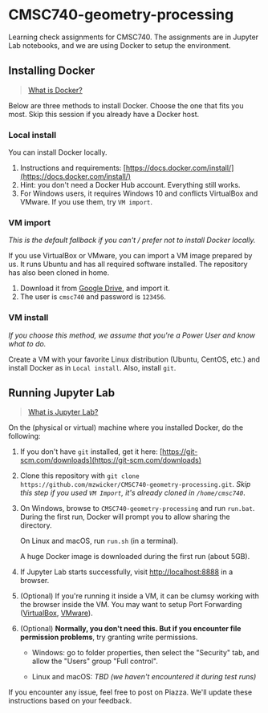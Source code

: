# CMSC740-geometry-processing

Learning check assignments for CMSC740. The assignments are in Jupyter Lab notebooks, and we are using Docker to setup the environment.

## Installing Docker

> [What is Docker?](https://docs.docker.com/engine/docker-overview/)

Below are three methods to install Docker. Choose the one that fits you most. Skip this session if you already have a Docker host.

### Local install

You can install Docker locally.

1. Instructions and requirements: [https://docs.docker.com/install/](https://docs.docker.com/install/)
1. Hint: you don't need a Docker Hub account. Everything still works.
1. For Windows users, it requires Windows 10 and conflicts VirtualBox and VMware. If you use them, try `VM import`.

### VM import

*This is the default fallback if you can't / prefer not to install Docker locally.*

If you use VirtualBox or VMware, you can import a VM image prepared by us. It runs Ubuntu and has all required software installed. The repository has also been cloned in home.

1. Download it from [Google Drive](https://drive.google.com/drive/folders/1dAcHpDSO-98rq-VHXz7sfJqcfbrBLkM3?usp=sharing), and import it.
1. The user is `cmsc740` and password is `123456`.

### VM install

*If you choose this method, we assume that you're a Power User and know what to do.*

Create a VM with your favorite Linux distribution (Ubuntu, CentOS, etc.) and install Docker as in `Local install`. Also, install `git`.

## Running Jupyter Lab

> [What is Jupyter Lab?](https://jupyterlab.readthedocs.io/en/stable/)

On the (physical or virtual) machine where you installed Docker, do the following:

1. If you don't have `git` installed, get it here: [https://git-scm.com/downloads](https://git-scm.com/downloads)
1. Clone this repository with `git clone https://github.com/mzwicker/CMSC740-geometry-processing.git`. *Skip this step if you used `VM Import`, it's already cloned in `/home/cmsc740`*.
1. On Windows, browse to `CMSC740-geometry-processing` and run `run.bat`. During the first run, Docker will prompt you to allow sharing the directory.

   On Linux and macOS, run `run.sh` (in a terminal).

   A huge Docker image is downloaded during the first run (about 5GB).
1. If Jupyter Lab starts successfully, visit [http://localhost:8888](http://localhost:8888) in a browser. 
1. (Optional) If you're running it inside a VM, it can be clumsy working with the browser inside the VM. You may want to setup Port Forwarding ([VirtualBox](https://www.virtualbox.org/manual/ch06.html#natforward), [VMware](https://docs.vmware.com/en/VMware-Workstation-Pro/15.0/com.vmware.ws.using.doc/GUID-E146C894-664C-479A-9E19-484400614BED.html)).
1. (Optional)  **Normally, you don't need this. But if you encounter file permission problems**, try granting write permissions.
    - Windows: go to folder properties, then select the "Security" tab, and allow the "Users" group "Full control".

    - Linux and macOS: *TBD (we haven't encountered it during test runs)*

If you encounter any issue, feel free to post on Piazza. We'll update these instructions based on your feedback.
